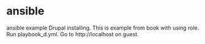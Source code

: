 # ansible 
ansible example 
Drupal installing. 
This is example from book with using role. 
Run playbook_d.yml. 
Go to http://localhost on guest. 
